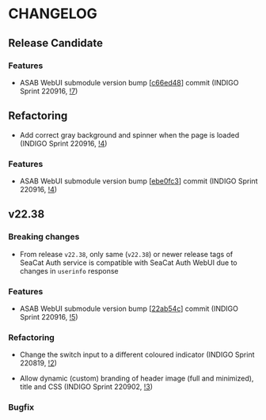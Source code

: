 # CHANGELOG

## Release Candidate

### Features

- ASAB WebUI submodule version bump [[c66ed48](https://github.com/TeskaLabs/asab-webui/commit/https://github.com/TeskaLabs/asab-webui/commit/c66ed48e292b1af711336fa8991babc0c5b37fe4)] commit (INDIGO Sprint 220916, [!7](https://github.com/TeskaLabs/seacat-auth-webui/pull/7))

## Refactoring

- Add correct gray background and spinner when the page is loaded (INDIGO Sprint 220916, [!4](https://github.com/TeskaLabs/seacat-auth-webui/pull/4))

### Features

- ASAB WebUI submodule version bump [[ebe0fc3](https://github.com/TeskaLabs/asab-webui/commit/https://github.com/TeskaLabs/asab-webui/commit/ebe0fc31f00b6f75ea8aab4dc39e032f095b6f1c)] commit (INDIGO Sprint 220916, [!4](https://github.com/TeskaLabs/seacat-auth-webui/pull/4))

## v22.38

### Breaking changes

- From release `v22.38`, only same (`v22.38`) or newer release tags of SeaCat Auth service is compatible with SeaCat Auth WebUI due to changes in `userinfo` response

### Features

- ASAB WebUI submodule version bump [[22ab54c](https://github.com/TeskaLabs/asab-webui/commit/https://github.com/TeskaLabs/asab-webui/commit/22ab54c22c61d247702a6912db84ed81836497ab)] commit (INDIGO Sprint 220916, [!5](https://github.com/TeskaLabs/seacat-auth-webui/pull/5))

### Refactoring

- Change the switch input to a different coloured indicator (INDIGO Sprint 220819, [!2](https://github.com/TeskaLabs/seacat-auth-webui/pull/2))

- Allow dynamic (custom) branding of header image (full and minimized), title and CSS (INDIGO Sprint 220902, [!3](https://github.com/TeskaLabs/seacat-auth-webui/pull/3))

### Bugfix
